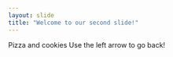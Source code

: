 ```yaml
---
layout: slide
title: "Welcome to our second slide!"
---
```

Pizza and cookies
Use the left arrow to go back!
